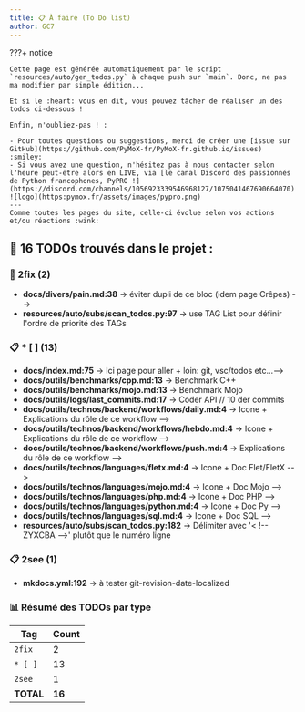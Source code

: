 ```yaml
---
title: 📋 À faire (To Do list)
author: GC7
---
```


???+ notice

    Cette page est générée automatiquement par le script `resources/auto/gen_todos.py` à chaque push sur `main`. Donc, ne pas ma modifier par simple édition...

    Et si le :heart: vous en dit, vous pouvez tâcher de réaliser un des todos ci-dessous !
    
    Enfin, n'oubliez-pas ! :
    
    - Pour toutes questions ou suggestions, merci de créer une [issue sur GitHub](https://github.com/PyMoX-fr/PyMoX-fr.github.io/issues) :smiley:
    - Si vous avez une question, n'hésitez pas à nous contacter selon l'heure peut-être alors en LIVE, via [le canal Discord des passionnés de Python francophones, PyPRO !](https://discord.com/channels/1056923339546968127/1075041467690664070) ![logo](https:pymox.fr/assets/images/pypro.png)
    ---
    Comme toutes les pages du site, celle-ci évolue selon vos actions et/ou réactions :wink:

<!-- Dernier rapport généré le 19/08/2025 à 08:32 -->
## 📌 **16 TODOs trouvés dans le projet :**

### 🚨 2fix (2)

- **docs/divers/pain.md:38** → éviter dupli de ce bloc (idem page Crêpes) -->
- **resources/auto/subs/scan_todos.py:97** → use TAG List pour définir l'ordre de priorité des TAGs

### 📋 * [ ] (13)

- **docs/index.md:75** → Ici page pour aller + loin: git, vsc/todos etc...-->
- **docs/outils/benchmarks/cpp.md:13** → Benchmark C++
- **docs/outils/benchmarks/mojo.md:13** → Benchmark Mojo
- **docs/outils/logs/last_commits.md:17** → Coder API // 10 der commits
- **docs/outils/technos/backend/workflows/daily.md:4** → Icone + Explications du rôle de ce workflow -->
- **docs/outils/technos/backend/workflows/hebdo.md:4** → Icone + Explications du rôle de ce workflow -->
- **docs/outils/technos/backend/workflows/push.md:4** → Explications du rôle de ce workflow -->
- **docs/outils/technos/languages/fletx.md:4** → Icone + Doc Flet/FletX -->
- **docs/outils/technos/languages/mojo.md:4** → Icone + Doc Mojo -->
- **docs/outils/technos/languages/php.md:4** → Icone + Doc PHP -->
- **docs/outils/technos/languages/python.md:4** → Icone + Doc Py -->
- **docs/outils/technos/languages/sql.md:4** → Icone + Doc SQL -->
- **resources/auto/subs/scan_todos.py:182** → Délimiter avec '< !-- ZYXCBA -->' plutôt que le numéro ligne

### 📋 2see (1)

- **mkdocs.yml:192** → à tester git-revision-date-localized

### 📊 Résumé des TODOs par type

| Tag | Count |
|-----|-------|
| `2fix` | 2 |
| `* [ ]` | 13 |
| `2see` | 1 |
| **TOTAL** | **16** |


